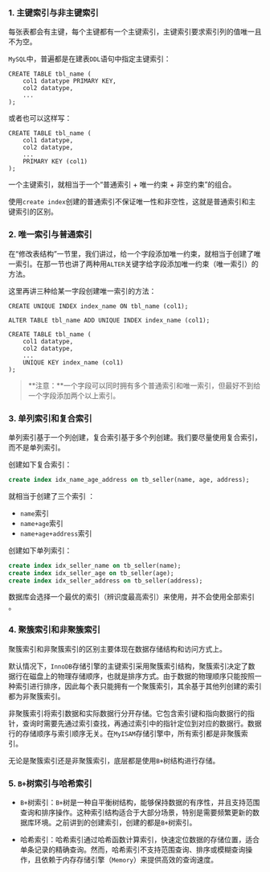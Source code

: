 ### 1. 主键索引与非主键索引

每张表都会有主键，每个主键都有一个主键索引，主键索引要求索引列的值唯一且不为空。

`MySQL`中，普遍都是在建表`DDL`语句中指定主键索引：

```mysql
CREATE TABLE tbl_name (
    col1 datatype PRIMARY KEY,
    col2 datatype,
    ...
);
```

或者也可以这样写：

```mysql
CREATE TABLE tbl_name (
    col1 datatype,
    col2 datatype,
    ...
    PRIMARY KEY (col1)
);
```

一个主键索引，就相当于一个“普通索引 + 唯一约束 + 非空约束”的组合。

使用`create index`创建的普通索引不保证唯一性和非空性，这就是普通索引和主键索引的区别。

### 2. 唯一索引与普通索引

在“修改表结构”一节里，我们讲过，给一个字段添加唯一约束，就相当于创建了唯一索引。在那一节也讲了两种用`ALTER`关键字给字段添加唯一约束（唯一索引）的方法。

这里再讲三种给某一字段创建唯一索引的方法：

```mysql
CREATE UNIQUE INDEX index_name ON tbl_name (col1);

ALTER TABLE tbl_name ADD UNIQUE INDEX index_name (col1);

CREATE TABLE tbl_name (
    col1 datatype,
    col2 datatype,
    ...
    UNIQUE KEY index_name (col1)
);
```

> **注意：**一个字段可以同时拥有多个普通索引和唯一索引，但最好不到给一个字段添加两个以上索引。

### 3. 单列索引和复合索引

单列索引基于一个列创建，复合索引基于多个列创建。我们要尽量使用复合索引，而不是单列索引。

创建如下复合索引：

~~~ sql
create index idx_name_age_address on tb_seller(name, age, address);
~~~

就相当于创建了三个索引 ：

- `name`索引
- `name+age`索引
- `name+age+address`索引

创建如下单列索引：

~~~ sql
create index idx_seller_name on tb_seller(name);
create index idx_seller_age on tb_seller(age);
create index idx_seller_address on tb_seller(address);
~~~

数据库会选择一个最优的索引（辨识度最高索引）来使用，并不会使用全部索引 。

### 4. 聚簇索引和非聚簇索引

聚簇索引和非聚簇索引的区别主要体现在数据存储结构和访问方式上。

默认情况下，`InnoDB`存储引擎的主键索引采用聚簇索引结构，聚簇索引决定了数据行在磁盘上的物理存储顺序，也就是排序方式。由于数据的物理顺序只能按照一种索引进行排序，因此每个表只能拥有一个聚簇索引，其余基于其他列创建的索引都为非聚簇索引。

非聚簇索引将索引数据和实际数据行分开存储。它包含索引键和指向数据行的指针，查询时需要先通过索引查找，再通过索引中的指针定位到对应的数据行。数据行的存储顺序与索引顺序无关。在`MyISAM`存储引擎中，所有索引都是非聚簇索引。

无论是聚簇索引还是非聚簇索引，底层都是使用`B+`树结构进行存储。

### 5. `B+`树索引与哈希索引

- `B+`树索引：`B+`树是一种自平衡树结构，能够保持数据的有序性，并且支持范围查询和排序操作。这种索引结构适合于大部分场景，特别是需要频繁更新的数据库环境。之前讲到的创建索引，创建的都是`B+`树索引。

- 哈希索引：哈希索引通过哈希函数计算索引，快速定位数据的存储位置，适合单条记录的精确查询。然而，哈希索引不支持范围查询、排序或模糊查询操作，且依赖于内存存储引擎（`Memory`）来提供高效的查询速度。